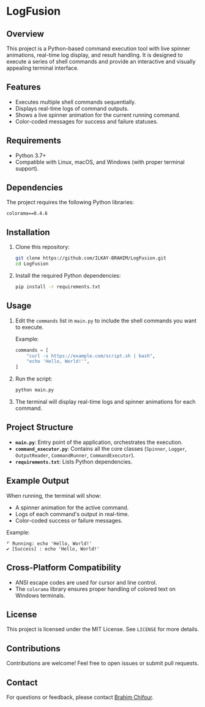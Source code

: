 # LogFusion

## Overview
This project is a Python-based command execution tool with live spinner animations, real-time log display, and result handling. It is designed to execute a series of shell commands and provide an interactive and visually appealing terminal interface.

## Features
- Executes multiple shell commands sequentially.
- Displays real-time logs of command outputs.
- Shows a live spinner animation for the current running command.
- Color-coded messages for success and failure statuses.

## Requirements
- Python 3.7+
- Compatible with Linux, macOS, and Windows (with proper terminal support).

## Dependencies
The project requires the following Python libraries:

```plaintext
colorama==0.4.6
```



## Installation
1. Clone this repository:

   ```bash
   git clone https://github.com/ILKAY-BRAHIM/LogFusion.git
   cd LogFusion
   ```

2. Install the required Python dependencies:

   ```bash
   pip install -r requirements.txt
   ```

## Usage
1. Edit the `commands` list in `main.py` to include the shell commands you want to execute.

   Example:
   ```python
   commands = [
       "curl -s https://example.com/script.sh | bash",
       "echo 'Hello, World!'",
   ]
   ```

2. Run the script:

   ```bash
   python main.py
   ```

3. The terminal will display real-time logs and spinner animations for each command.

## Project Structure
- **`main.py`**: Entry point of the application, orchestrates the execution.
- **`command_executor.py`**: Contains all the core classes (`Spinner`, `Logger`, `OutputReader`, `CommandRunner`, `CommandExecutor`).
- **`requirements.txt`**: Lists Python dependencies.

## Example Output
When running, the terminal will show:
- A spinner animation for the active command.
- Logs of each command's output in real-time.
- Color-coded success or failure messages.

Example:
```
⠋ Running: echo 'Hello, World!'
✔ [Success] : echo 'Hello, World!'
```

## Cross-Platform Compatibility
- ANSI escape codes are used for cursor and line control.
- The `colorama` library ensures proper handling of colored text on Windows terminals.

## License
This project is licensed under the MIT License. See `LICENSE` for more details.

## Contributions
Contributions are welcome! Feel free to open issues or submit pull requests.

## Contact
For questions or feedback, please contact [Brahim Chifour](https://www.linkedin.com/in/brahim-chifour-639652239/).

